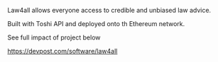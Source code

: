Law4all allows everyone access to credible and unbiased law advice.

Built with Toshi API and deployed onto th Ethereum network.

See full impact of project below

https://devpost.com/software/law4all